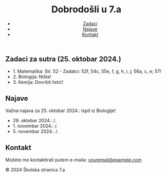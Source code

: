 
<!DOCTYPE html>
<html lang="hr">
<head>
    <meta charset="UTF-8">
    <meta name="viewport" content="width=device-width, initial-scale=1.0">
    <title>Školske Zadace</title>
    <link rel="stylesheet" href="styles.css"> <!-- Link to CSS if you have one -->
</head>
<body>
    <header>
        <h1>Dobrodošli u 7.a</h1>
        <nav>
            <ul>
                <li><a href="#homework">Zadaci</a></li>
                <li><a href="#announcements">Najave</a></li>
                <li><a href="#contact">Kontakt</a></li>
            </ul>
        </nav>
    </header>
    <main>
        <section id="homework">
            <h2>Zadaci za sutra (25. oktobar 2024.)</h2>
            <ul>
                <li>1. Matematika: Str. 52 - Zadatci: 52f, 54c, 55e, f, g, h, i, j; 56a, c, e; 57!</li>
                <li>2. Biologija: Ništa!</li>
                <li>3. Kemija: Dovršiti listić!</li>
            </ul>
        </section>
        <section id="announcements">
            <h2>Najave</h2>
            <p>Važna najava za 25. oktobar 2024.: Ispit iz Biologije!</p>
            <ul>
                <li>29. oktobar 2024.: /.</li>
                <li>1. novembar 2024.: /.</li>
                <li>5. novembar 2024.: /.</li>
            </ul>
        </section>
        <section id="contact">
            <h2>Kontakt</h2>
            <p>Možete me kontaktirati putem e-maila: <a href="mailto:7.a.staff@gmail.com">youremail@example.com</a></p>
        </section>
    </main>
    <footer>
        <p>&copy; 2024 Školska stranica 7.a</p>
    </footer>
</body>
</html>
